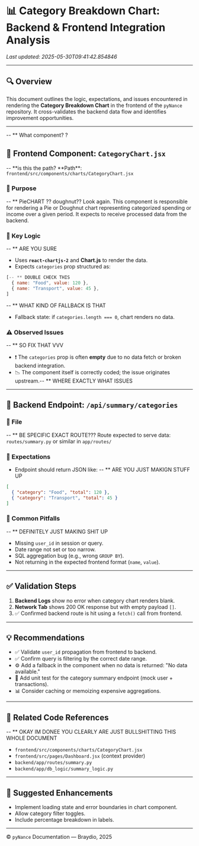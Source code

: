 # 📊 Category Breakdown Chart: Backend & Frontend Integration Analysis

_Last updated: 2025-05-30T09:41:42.854846_

---

## 🔍 Overview

This document outlines the logic, expectations, and issues encountered in rendering the **Category Breakdown Chart** in the frontend of the `pyNance` repository. It cross-validates the backend data flow and identifies improvement opportunities.

---

-- \*\* What component? ?

## 📁 Frontend Component: `CategoryChart.jsx`

-- **is this the path?
**Path\*\*: `frontend/src/components/charts/CategoryChart.jsx`

### 🔧 Purpose

-- \*\* PieCHART ?? doughnut?? Look again.
This component is responsible for rendering a Pie or Doughnut chart representing categorized spending or income over a given period. It expects to receive processed data from the backend.

### 🔑 Key Logic

-- \*\* ARE YOU SURE

- Uses **`react-chartjs-2`** and **Chart.js** to render the data.
- Expects `categories` prop structured as:

```js
[-- ** DOUBLE CHECK THIS
  { name: "Food", value: 120 },
  { name: "Transport", value: 45 },
]
```

-- \*\* WHAT KIND OF FALLBACK IS THAT

- Fallback state: if `categories.length === 0`, chart renders no data.

### ⚠️ Observed Issues

-- \*\* SO FIX THAT VVV

- ❗ The `categories` prop is often **empty** due to no data fetch or broken backend integration.
- 📉 The component itself is correctly coded; the issue originates upstream.-- \*\* WHERE EXACTLY WHAT ISSUES

---

## 🧠 Backend Endpoint: `/api/summary/categories`

### 📁 File

-- \*\* BE SPECIFIC EXACT ROUTE???
Route expected to serve data: `routes/summary.py` or similar in `app/routes/`

### 🔎 Expectations

- Endpoint should return JSON like:
  -- \*\* ARE YOU JUST MAKIGN STUFF UP

```json
[
  { "category": "Food", "total": 120 },
  { "category": "Transport", "total": 45 }
]
```

### 🚨 Common Pitfalls

-- \*\* DEFINITELY JUST MAKING SHIT UP

- Missing `user_id` in session or query.
- Date range not set or too narrow.
- SQL aggregation bug (e.g., wrong `GROUP BY`).
- Not returning in the expected frontend format (`name`, `value`).

---

## ✅ Validation Steps

1. **Backend Logs** show no error when category chart renders blank.
2. **Network Tab** shows 200 OK response but with empty payload `[]`.
3. ✅ Confirmed backend route is hit using a `fetch()` call from frontend.

---

## 💡 Recommendations

- ✅ Validate `user_id` propagation from frontend to backend.
- ✅ Confirm query is filtering by the correct date range.
- ⚙️ Add a fallback in the component when no data is returned: "No data available."
- 🧪 Add unit test for the category summary endpoint (mock user + transactions).
- 📊 Consider caching or memoizing expensive aggregations.

---

## 🔗 Related Code References

-- \*\* OKAY IM DONEE YOU CLEARLY ARE JUST BULLSHITTING THIS WHOLE DOCUMENT

- `frontend/src/components/charts/CategoryChart.jsx`
- `frontend/src/pages/Dashboard.jsx` (context provider)
- `backend/app/routes/summary.py`
- `backend/app/db_logic/summary_logic.py`

---

## 📌 Suggested Enhancements

- Implement loading state and error boundaries in chart component.
- Allow category filter toggles.
- Include percentage breakdown in labels.

---

© `pyNance` Documentation — Braydio, 2025
